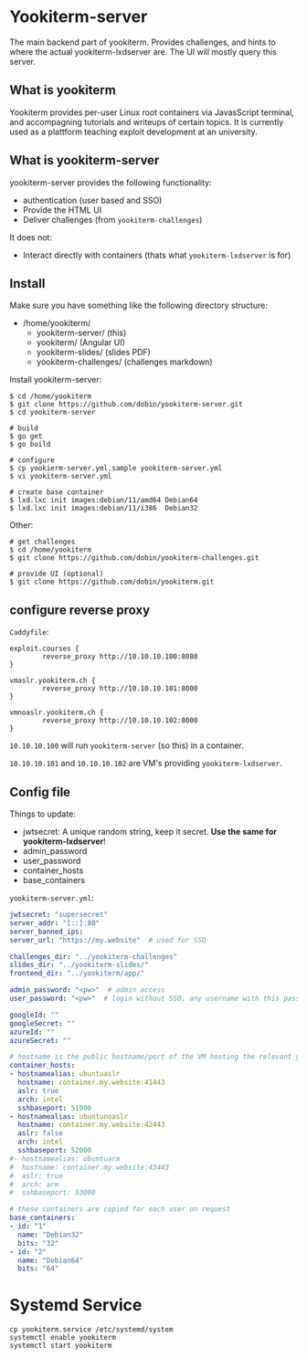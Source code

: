 # Yookiterm-server

The main backend part of yookiterm. Provides challenges, and hints to where the actual 
yookiterm-lxdserver are. The UI will mostly query this server.


## What is yookiterm

Yookiterm provides per-user Linux root containers via JavasScript
terminal, and accompagning tutorials and writeups of
certain topics. It is currently used as a plattform
teaching exploit development at an university.

## What is yookiterm-server

yookiterm-server provides the following functionality: 
* authentication (user based and SSO)
* Provide the HTML UI
* Deliver challenges (from `yookiterm-challenges`)

It does not: 
* Interact directly with containers (thats what `yookiterm-lxdserver` is for)


## Install

Make sure you have something like the following directory structure: 
* /home/yookiterm/
  * yookiterm-server/ (this)
  * yookiterm/ (Angular UI)
  * yookiterm-slides/ (slides PDF)
  * yookiterm-challenges/ (challenges markdown)


Install yookiterm-server:
```
$ cd /home/yookiterm
$ git clone https://github.com/dobin/yookiterm-server.git
$ cd yookiterm-server

# build
$ go get
$ go build

# configure
$ cp yookierm-server.yml.sample yookiterm-server.yml
$ vi yookiterm-server.yml

# create base container
$ lxd.lxc init images:debian/11/amd64 Debian64
$ lxd.lxc init images:debian/11/i386  Debian32
```

Other:
```
# get challenges
$ cd /home/yookiterm
$ git clone https://github.com/dobin/yookiterm-challenges.git

# provide UI (optional)
$ git clone https://github.com/dobin/yookiterm.git
```

## configure reverse proxy

`Caddyfile`:
```
exploit.courses {
        reverse_proxy http://10.10.10.100:8080
}

vmaslr.yookiterm.ch {
        reverse_proxy http://10.10.10.101:8000
}

vmnoaslr.yookiterm.ch {
        reverse_proxy http://10.10.10.102:8000
}
```

`10.10.10.100` will run `yookiterm-server` (so this) in a container.

`10.10.10.101` and `10.10.10.102` are VM's providing `yookiterm-lxdserver`.


## Config file

Things to update:
* jwtsecret: A unique random string, keep it secret. **Use the same for yookiterm-lxdserver**!
* admin_password
* user_password
* container_hosts
* base_containers

`yookiterm-server.yml`:
```yml
jwtsecret: "supersecret"
server_addr: "[::]:80"
server_banned_ips:
server_url: "https://my.website"  # used for SSO

challenges_dir: "../yookiterm-challenges"
slides_dir: "../yookiterm-slides/"
frontend_dir: "../yookiterm/app/"

admin_password: "<pw>"  # admin access
user_password: "<pw>"  # login without SSO, any username with this password

googleId: ""
googleSecret: ""
azureId: ""
azureSecret: ""

# hostname is the public hostname/port of the VM hosting the relevant yookiterm-lxdserver
container_hosts:
- hostnamealias: ubuntuaslr
  hostname: container.my.website:41443
  aslr: true
  arch: intel
  sshbaseport: 51000
- hostnamealias: ubuntunoaslr
  hostname: container.my.website:42443
  aslr: false
  arch: intel
  sshbaseport: 52000
#- hostnamealias: ubuntuarm
#  hostname: container.my.website:43443
#  aslr: true
#  arch: arm
#  sshbaseport: 53000

# these containers are copied for each user on request
base_containers:
- id: "1"
  name: "Debian32"
  bits: "32"
- id: "2"
  name: "Debian64"
  bits: "64"

```


# Systemd Service 

```
cp yookiterm.service /etc/systemd/system
systemctl enable yookiterm
systemctl start yookiterm
```
